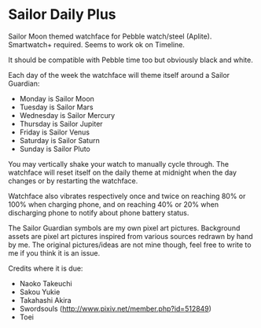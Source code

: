 # Sailor Daily Plus
Sailor Moon themed watchface for Pebble watch/steel (Aplite). Smartwatch+ required. Seems to work ok on Timeline.

It should be compatible with Pebble time too but obviously black and white.

Each day of the week the watchface will theme itself around a Sailor Guardian:
- Monday is Sailor Moon
- Tuesday is Sailor Mars
- Wednesday is Sailor Mercury
- Thursday is Sailor Jupiter
- Friday is Sailor Venus
- Saturday is Sailor Saturn
- Sunday is Sailor Pluto
 
You may vertically shake your watch to manually cycle through. The watchface will reset itself on the daily theme at midnight when the day changes or by restarting the watchface.

Watchface also vibrates respectively once and twice on reaching 80% or 100% when charging phone, and on reaching 40% or 20% when discharging phone to notify about phone battery status.

The Sailor Guardian symbols are my own pixel art pictures.
Background assets are pixel art pictures inspired from various sources redrawn by hand by me. The original pictures/ideas are not mine though, feel free to write to me if you think it is an issue.

Credits where it is due:
- Naoko Takeuchi
- Sakou Yukie
- Takahashi Akira
- Swordsouls (http://www.pixiv.net/member.php?id=512849)
- Toei
